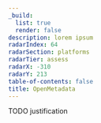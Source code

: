 ```yaml
---
_build:
  list: true
  render: false
description: lorem ipsum
radarIndex: 64
radarSection: platforms
radarTier: assess
radarX: -310
radarY: 213
table-of-contents: false
title: OpenMetadata
---
```


TODO justification
